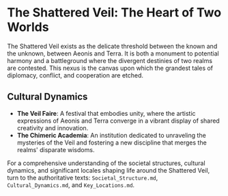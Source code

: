 # The Shattered Veil: The Heart of Two Worlds

The Shattered Veil exists as the delicate threshold between the known and the unknown, between Aeonis and Terra. It is both a monument to potential harmony and a battleground where the divergent destinies of two realms are contested. This nexus is the canvas upon which the grandest tales of diplomacy, conflict, and cooperation are etched.

## Cultural Dynamics

- **The Veil Faire**: A festival that embodies unity, where the artistic expressions of Aeonis and Terra converge in a vibrant display of shared creativity and innovation.
- **The Chimeric Academia**: An institution dedicated to unraveling the mysteries of the Veil and fostering a new discipline that merges the realms' disparate wisdoms.

For a comprehensive understanding of the societal structures, cultural dynamics, and significant locales shaping life around the Shattered Veil, turn to the authoritative texts: `Societal_Structure.md`, `Cultural_Dynamics.md`, and `Key_Locations.md`.
